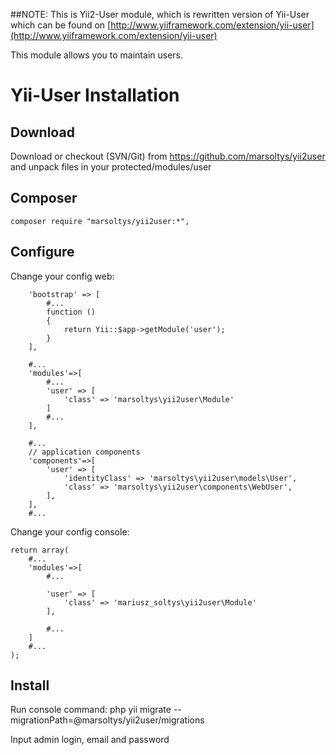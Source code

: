 ##NOTE: This is Yii2-User module, which is rewritten version of Yii-User which can be found on [http://www.yiiframework.com/extension/yii-user](http://www.yiiframework.com/extension/yii-user)


This module allows you to maintain users.

Yii-User Installation
=====================

Download
--------

Download or checkout (SVN/Git) from https://github.com/marsoltys/yii2user and unpack files in your protected/modules/user

Composer
---------

    composer require "marsoltys/yii2user:*",

Configure
---------

Change your config web:

        'bootstrap' => [
            #...
            function ()
            {
                return Yii::$app->getModule('user');
            }
        ],

        #...
        'modules'=>[
            #...
            'user' => [
                'class' => 'marsoltys\yii2user\Module'
            ]
            #...
        ],

        #...
        // application components
        'components'=>[
            'user' => [
                'identityClass' => 'marsoltys\yii2user\models\User',
                'class' => 'marsoltys\yii2user\components\WebUser',
            ],
        ],
        #...
    
Change your config console:

    return array(
        #...
        'modules'=>[
            #...
            
            'user' => [
                'class' => 'mariusz_soltys\yii2user\Module'
            ],
            
            #...
        ]
        #...
    );

Install
-------

Run console command:
    php yii migrate --migrationPath=@marsoltys/yii2user/migrations

Input admin login, email and password
